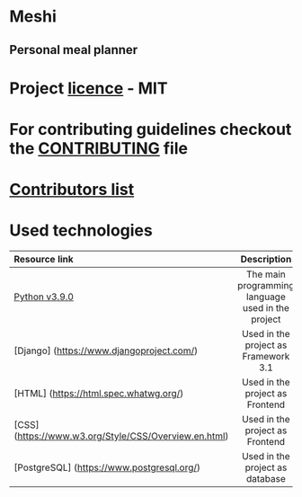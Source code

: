 # Meshi

## Personal meal planner

# Project [licence](meshi/LICENSE) - MIT

# For contributing guidelines checkout the [CONTRIBUTING](meshi/CONTRIBUTING.md) file

# [Contributors list](Contributors.csv) 

# Used technologies

| Resource link      | Description | License |
| :------------- | :----------: | -----------: |
|  [Python v3.9.0](https://www.python.org/) | The main programming language used in the project | [ZERO-CLAUSE BSD LICENSE](https://docs.python.org/3/license.html#zero-clause-bsd-license-for-code-in-the-python-release-documentation) |
|    [Django] (https://www.djangoproject.com/) | Used in the project as Framework 3.1 | [Corporate Contributor License Agreement] (https://media.djangoproject.com/foundation/ccla.pdf) |   
|    [HTML] (https://html.spec.whatwg.org/) | Used in the project as Frontend | [HTML Document License] (https://www.w3.org/2011/03/html-license-options.html#licenses) |
|    [CSS] (https://www.w3.org/Style/CSS/Overview.en.html) | Used in the project as Frontend |  [W3C DOCUMENT LICENSE]   (https://www.w3.org/Consortium/Legal/2015/doc-license)|
|   [PostgreSQL] (https://www.postgresql.org/) | Used in the project as database | [The PostgreSQL Licence (PostgreSQL)] (https://opensource.org/licenses/postgresql) |